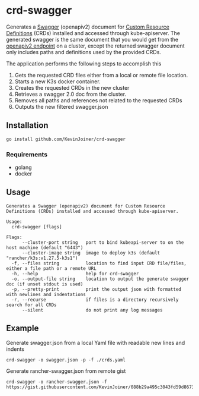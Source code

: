 # crd-swagger
Generates a [Swagger](https://swagger.io/docs/) (openapiv2) document for [Custom Resource Definitions](https://kubernetes.io/docs/tasks/extend-kubernetes/custom-resources/custom-resource-definitions/) (CRDs) installed and accessed through kube-apiserver.
The generated swagger is the same document that you would get from the [openapiv2 endpoint](https://kubernetes.io/docs/concepts/overview/kubernetes-api/#openapi-v2) on a cluster, except the returned swagger document only includes paths and definitions used by the provided CRDs.

The application performs the following steps to accomplish this
1. Gets the requested CRD files either from a local or remote file location.
2. Starts a new K3s docker container.
3. Creates the requested CRDs in the new cluster
4. Retrieves a swagger 2.0 doc from the cluster.
5. Removes all paths and references not related to the requested CRDs
6. Outputs the new filtered swagger.json

## Installation
``` bash
go install github.com/KevinJoiner/crd-swagger
```

### Requirements
- golang
- docker

## Usage
```
Generates a Swagger (openapiv2) document for Custom Resource Definitions (CRDs) installed and accessed through kube-apiserver.

Usage:
  crd-swagger [flags]

Flags:
      --cluster-port string   port to bind kubeapi-server to on the host machine (default "6443")
      --cluster-image string  image to deploy k3s (default "rancher/k3s:v1.27.5-k3s1")
  -f, --files string          location to find input CRD file/files, either a file path or a remote URL
  -h, --help                  help for crd-swagger
  -o, --output-file string    location to output the generate swagger doc (if unset stdout is used)
  -p, --pretty-print          print the output json with formatted with newlines and indentations
  -r, --recurse               if files is a directory recursively search for all CRDs
      --silent                do not print any log messages
  ```
## Example
Generate swagger.json from a local Yaml file with readable new lines and indents
```
crd-swagger -o swagger.json -p -f ./crds.yaml
```
Generate rancher-swagger.json from remote gist
```
crd-swagger -o rancher-swagger.json -f https://gist.githubusercontent.com/KevinJoiner/088b29a495c3043fd59d8673ef6c7c05/raw
```
